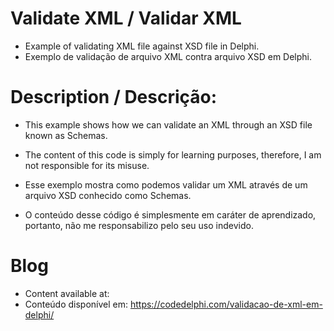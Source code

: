 # Validate XML / Validar XML
- Example of validating XML file against XSD file in Delphi.
- Exemplo de validação de arquivo XML contra arquivo XSD em Delphi.

# Description / Descrição:
- This example shows how we can validate an XML through an XSD file known as Schemas.
- The content of this code is simply for learning purposes, therefore, I am not responsible for its misuse.

- Esse exemplo mostra como podemos validar um XML através de um arquivo XSD conhecido como Schemas.
- O conteúdo desse código é simplesmente em caráter de aprendizado, portanto, não me responsabilizo pelo seu uso indevido.

# Blog
- Content available at:
- Conteúdo disponível em:
  https://codedelphi.com/validacao-de-xml-em-delphi/
